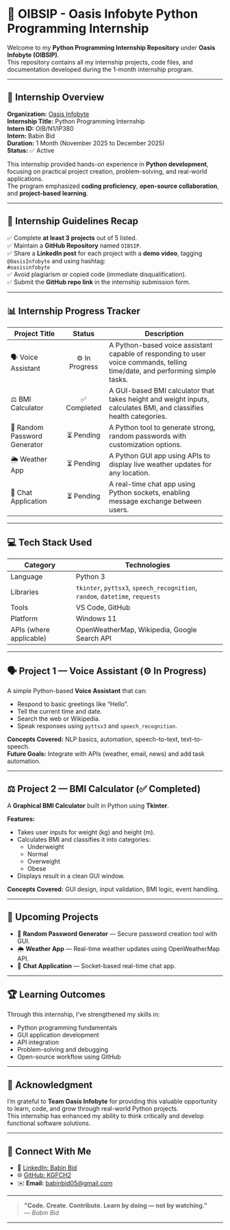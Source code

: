 # 🐍 OIBSIP - Oasis Infobyte Python Programming Internship

Welcome to my **Python Programming Internship Repository** under **Oasis Infobyte (OIBSIP)**.  
This repository contains all my internship projects, code files, and documentation developed during the 1-month internship program.

---

## 🚀 Internship Overview

**Organization:** [Oasis Infobyte](https://www.oasisinfobyte.com)  
**Internship Title:** Python Programming Internship  
**Intern ID:** OIB/N1/IP380  
**Intern:** Babin Bid  
**Duration:** 1 Month (November 2025 to December 2025)  
**Status:** ✅ Active  

This internship provided hands-on experience in **Python development**, focusing on practical project creation, problem-solving, and real-world applications.  
The program emphasized **coding proficiency**, **open-source collaboration**, and **project-based learning**.

---

## 🎯 Internship Guidelines Recap

✅ Complete **at least 3 projects** out of 5 listed.  
✅ Maintain a **GitHub Repository** named `OIBSIP`.  
✅ Share a **LinkedIn post** for each project with a **demo video**, tagging `@OasisInfobyte` and using hashtag:  
`#oasisinfobyte`  
✅ Avoid plagiarism or copied code (immediate disqualification).  
✅ Submit the **GitHub repo link** in the internship submission form.  

---

## 📊 Internship Progress Tracker

| Project Title | Status | Description |
|----------------|:--------:|-------------|
| 🗣️ Voice Assistant | ⚙️ In Progress | A Python-based voice assistant capable of responding to user voice commands, telling time/date, and performing simple tasks. |
| ⚖️ BMI Calculator | ✅ Completed | A GUI-based BMI calculator that takes height and weight inputs, calculates BMI, and classifies health categories. |
| 🔐 Random Password Generator | ⏳ Pending | A Python tool to generate strong, random passwords with customization options. |
| 🌦️ Weather App | ⏳ Pending | A Python GUI app using APIs to display live weather updates for any location. |
| 💬 Chat Application | ⏳ Pending | A real-time chat app using Python sockets, enabling message exchange between users. |

---

## 💻 Tech Stack Used

| Category | Technologies |
|-----------|---------------|
| Language | Python 3 |
| Libraries | `tkinter`, `pyttsx3`, `speech_recognition`, `random`, `datetime`, `requests` |
| Tools | VS Code, GitHub |
| Platform | Windows 11 |
| APIs (where applicable) | OpenWeatherMap, Wikipedia, Google Search API |

---

## 🗣️ Project 1 — Voice Assistant (⚙️ In Progress)

A simple Python-based **Voice Assistant** that can:
- Respond to basic greetings like “Hello”.
- Tell the current time and date.
- Search the web or Wikipedia.
- Speak responses using `pyttsx3` and `speech_recognition`.

**Concepts Covered:** NLP basics, automation, speech-to-text, text-to-speech.  
**Future Goals:** Integrate with APIs (weather, email, news) and add task automation.

---

## ⚖️ Project 2 — BMI Calculator (✅ Completed)

A **Graphical BMI Calculator** built in Python using **Tkinter**.

**Features:**
- Takes user inputs for weight (kg) and height (m).
- Calculates BMI and classifies it into categories:
  - Underweight
  - Normal
  - Overweight
  - Obese
- Displays result in a clean GUI window.

**Concepts Covered:** GUI design, input validation, BMI logic, event handling.

---

## 🧩 Upcoming Projects

- 🔐 **Random Password Generator** — Secure password creation tool with GUI.  
- 🌦️ **Weather App** — Real-time weather updates using OpenWeatherMap API.  
- 💬 **Chat Application** — Socket-based real-time chat app.

---

## 🏆 Learning Outcomes

Through this internship, I’ve strengthened my skills in:
- Python programming fundamentals  
- GUI application development  
- API integration  
- Problem-solving and debugging  
- Open-source workflow using GitHub  

---

## 🧾 Acknowledgment

I’m grateful to **Team Oasis Infobyte** for providing this valuable opportunity to learn, code, and grow through real-world Python projects.  
This internship has enhanced my ability to think critically and develop functional software solutions.

---

## 🔗 Connect With Me

- 💼 [LinkedIn: Babin Bid](https://www.linkedin.com/in/babin-bid-853728293)  
- 🌐 [GitHub: KGFCH2](https://github.com/KGFCH2)  
- ✉️ **Email:** babinbid05@gmail.com 

---

> **"Code. Create. Contribute. Learn by doing — not by watching."**  
> — *Babin Bid*

---

